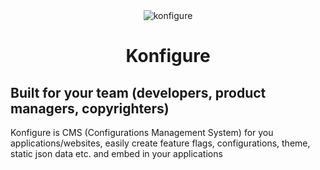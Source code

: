 <div style="text-align:center"><img src="https://konfigure.xyz/logo-512.png" alt="konfigure" /><h1>Konfigure</h1></div>

## Built for your team (developers, product managers, copyrighters)

Konfigure is CMS (Configurations Management System) for you applications/websites, easily create feature flags, configurations, theme, static json data etc. and embed in your applications

